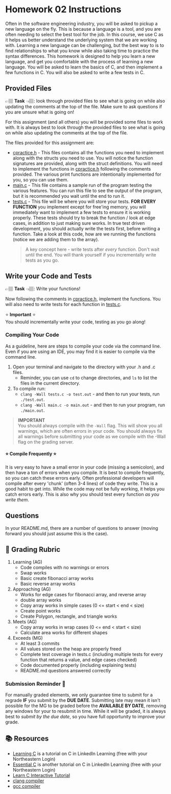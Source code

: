 # Homework 02 Instructions

Often in the software engineering industry, you will be asked to pickup a new language on the fly. This is because a language is a tool, and you are often needing to select the best tool for the job. In this course, we use C as it helps us better understand the underlying system that we are working with. Learning a new language can be challenging, but the best way to is to find relationships to what you know while also taking time to practice the syntax differences. This homework is designed to help you learn a new language, and get you comfortable with the process of learning a new language. You will be asked to learn the basics of C, and then implement a few functions in C. You will also be asked to write a few tests in C. 


## Provided Files
👉🏽 **Task** 👈🏽: look through provided files to see what is going on while also updating the comments at the top of the file. Make sure to ask questions if you are unsure what is going on!

For this assignment (and all others) you will be provided some files to work with. It is always best to look through the provided files to see what is going on while also updating the comments at the top of the file. 

The files provided for this assignment are:
* [cpractice.h](../cpractice.h) - This files contains all the functions you need to implement along with the structs you need to use. You will notice the function signatures are provided, along with the struct definitions. You will need to implement the functions in [cpractice.h](../cpractice.h) following the comments provided. The various print functions are intentionally implemented for you, so you can use them.
* [main.c](../main.c) - This file contains a sample run of the program testing the various features. You can run this file to see the output of the program, but it is recommended you wait until the end to run it. 
* [tests.c](../tests.c) - This file will be where you will store your tests. **FOR EVERY FUNCTION** you implement except for free'ing memory, you will immediately want to implement a few tests to ensure it is working properly. These tests should try to break the function / look at edge cases, in addition to just making sure works. In true test driven development, you should actually write the tests first, before writing a function. Take a look at this code, how are we running the functions (notice we are adding them to the array).
   > A key concept here - write tests after *every* function. Don't wait until the end. You will thank yourself if you incrementally write tests as you go.


## Write your Code and Tests
👉🏽 **Task** 👈🏽: Write your functions!

Now following the comments in [cpractice.h](../cpractice.h), implement the functions. You will also need to write tests for each function in [tests.c](../tests.c). 

:star: **Important** :star:  
You should incrementally write your code, testing as you go along! 


### Compiling Your Code
As a guideline, here are steps to compile your code via the command line. Even if you are using an IDE, you may find it is easier to compile via the command line.

1. Open your terminal and navigate to the directory with your .h and .c files. 
   * Reminder, you can use `cd` to change directories, and `ls` to list the files in the current directory.
2. To compile run:
   * `clang -Wall tests.c -o test.out` - and then to run your tests, run `./test.out`.
   * `clang -Wall main.c -o main.out` - and then to run your program, run `./main.out`. 


> **IMPORTANT**  
> You should always compile with the `-Wall` flag. This will show you all warnings, which are often errors in your code. You should always fix all warnings before submitting your code as we compile with the -Wall flag on the grading server.

#### :star: Compile Frequently :star:  
It is very easy to have a small error in your code (missing a semicolon), and then have a ton of errors when you compile. It is best to compile frequently, so you can catch these errors early. Often professional developers will compile after every 'chunk' (often 3-4 lines) of code they write. This is a good habit to get into. While the code may not be fully working, it helps you catch errors early. This is also why you should test every function *as you write them*. 


## Questions
In your README.md, there are a number of questions to answer (moving forward you should just assume this is the case).


## 📝 Grading Rubric

1. Learning (AG)
   * Code compiles with no warnings or errors
   * Swap works
   * Basic create fibonacci array works
   * Basic reverse array works
2. Approaching  (AG)
   * Works for edge cases for fibonacci array, and reverse array
   * double array works
   * Copy array works in simple cases (0 <= start < end < size)
   * Create point works
   * Create Polygon, rectangle, and triangle works
3. Meets  (AG)
   * Copy array works in wrap cases (0 <= end < start < size)
   * Calculate area works for different shapes
4. Exceeds  (MG)
   * At least 3 commits
   * All values stored on the heap are properly freed
   * Complete test coverage in tests.c (including multiple tests for every function that returns a value, and edge cases checked)
   * Code documented properly (including explaining tests)
   * README.md questions answered correctly



### Submission Reminder 🚨
For manually graded elements, we only guarantee time to submit for a regrade **IF** you submit by the **DUE DATE**. Submitting late may mean it isn't possible for the MG to be graded before the **AVAILABLE BY DATE**, removing any windows for your to resubmit in time. While it will be graded, it is always best to *submit by the due date*, so you have full opportunity to improve your grade.


## 📚 Resources
* [Learning C](https://www.linkedin.com/learning/learning-c-5/)  is a tutorial on C in LinkedIn Learning (free with your Northeastern Login)
* [Essential C](https://www.linkedin.com/learning/c-essential-training/) is another tutorial on C in LinkedIn Learning (free with your Northeastern Login)
* [Learn C Interactive Tutorial](http://www.learn-c.org/)
* [clang compiler](https://clang.llvm.org/)
* [gcc compiler](https://www.gnu.org/software/gcc/)

